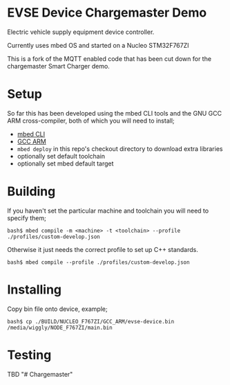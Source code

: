 # EVSE Device Chargemaster Demo

Electric vehicle supply equipment device controller.

Currently uses mbed OS and started on a Nucleo STM32F767ZI

This is a fork of the MQTT enabled code that has been cut down for the chargemaster Smart Charger demo.

# Setup

So far this has been developed using the mbed CLI tools and the GNU GCC ARM cross-compiler, both of which you will need to install;

* [mbed CLI](https://docs.mbed.com/docs/mbed-os-handbook/en/latest/dev_tools/cli/)
* [GCC ARM](https://developer.arm.com/open-source/gnu-toolchain/gnu-rm/downloads)
* `mbed deploy` in this repo's checkout directory to download extra libraries
* optionally set default toolchain
* optionally set mbed default target

# Building

If you haven't set the particular machine and toolchain you will need to specify them;

`bash$ mbed compile -m <machine> -t <toolchain> --profile ./profiles/custom-develop.json`

Otherwise it just needs the correct profile to set up C++ standards.

`bash$ mbed compile --profile ./profiles/custom-develop.json`

# Installing

Copy bin file onto device, example;

`bash$ cp ./BUILD/NUCLEO_F767ZI/GCC_ARM/evse-device.bin /media/wiggly/NODE_F767ZI/main.bin`

# Testing

TBD
"# Chargemaster" 
